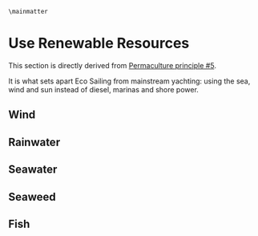 ```{=latex}
\mainmatter
```
# Use Renewable Resources

This section is directly derived from [Permaculture principle #5](#pp05).

It is what sets apart Eco Sailing from mainstream yachting: using the sea, wind and sun instead of diesel, marinas and shore power.

## Wind

## Rainwater

## Seawater

## Seaweed

## Fish
